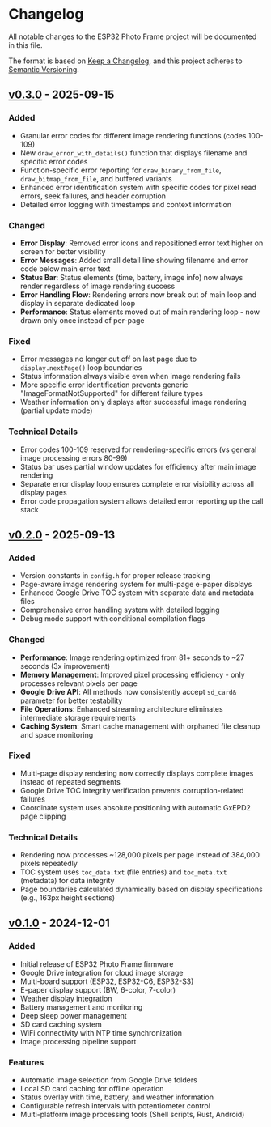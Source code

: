 # Changelog

All notable changes to the ESP32 Photo Frame project will be documented in this file.

The format is based on [Keep a Changelog](https://keepachangelog.com/en/1.0.0/),
and this project adheres to [Semantic Versioning](https://semver.org/spec/v2.0.0.html).

## [v0.3.0] - 2025-09-15

### Added
- Granular error codes for different image rendering functions (codes 100-109)
- New `draw_error_with_details()` function that displays filename and specific error codes
- Function-specific error reporting for `draw_binary_from_file`, `draw_bitmap_from_file`, and buffered variants
- Enhanced error identification system with specific codes for pixel read errors, seek failures, and header corruption
- Detailed error logging with timestamps and context information

### Changed
- **Error Display**: Removed error icons and repositioned error text higher on screen for better visibility
- **Error Messages**: Added small detail line showing filename and error code below main error text
- **Status Bar**: Status elements (time, battery, image info) now always render regardless of image rendering success
- **Error Handling Flow**: Rendering errors now break out of main loop and display in separate dedicated loop
- **Performance**: Status elements moved out of main rendering loop - now drawn only once instead of per-page

### Fixed
- Error messages no longer cut off on last page due to `display.nextPage()` loop boundaries
- Status information always visible even when image rendering fails
- More specific error identification prevents generic "ImageFormatNotSupported" for different failure types
- Weather information only displays after successful image rendering (partial update mode)

### Technical Details
- Error codes 100-109 reserved for rendering-specific errors (vs general image processing errors 80-99)
- Status bar uses partial window updates for efficiency after main image rendering
- Separate error display loop ensures complete error visibility across all display pages
- Error code propagation system allows detailed error reporting up the call stack

## [v0.2.0] - 2025-09-13

### Added
- Version constants in `config.h` for proper release tracking
- Page-aware image rendering system for multi-page e-paper displays
- Enhanced Google Drive TOC system with separate data and metadata files
- Comprehensive error handling system with detailed logging
- Debug mode support with conditional compilation flags

### Changed
- **Performance**: Image rendering optimized from 81+ seconds to ~27 seconds (3x improvement)
- **Memory Management**: Improved pixel processing efficiency - only processes relevant pixels per page
- **Google Drive API**: All methods now consistently accept `sd_card&` parameter for better testability
- **File Operations**: Enhanced streaming architecture eliminates intermediate storage requirements
- **Caching System**: Smart cache management with orphaned file cleanup and space monitoring

### Fixed
- Multi-page display rendering now correctly displays complete images instead of repeated segments
- Google Drive TOC integrity verification prevents corruption-related failures
- Coordinate system uses absolute positioning with automatic GxEPD2 page clipping

### Technical Details
- Rendering now processes ~128,000 pixels per page instead of 384,000 pixels repeatedly
- TOC system uses `toc_data.txt` (file entries) and `toc_meta.txt` (metadata) for data integrity
- Page boundaries calculated dynamically based on display specifications (e.g., 163px height sections)

## [v0.1.0] - 2024-12-01

### Added
- Initial release of ESP32 Photo Frame firmware
- Google Drive integration for cloud image storage
- Multi-board support (ESP32, ESP32-C6, ESP32-S3)
- E-paper display support (BW, 6-color, 7-color)
- Weather display integration
- Battery management and monitoring
- Deep sleep power management
- SD card caching system
- WiFi connectivity with NTP time synchronization
- Image processing pipeline support

### Features
- Automatic image selection from Google Drive folders
- Local SD card caching for offline operation
- Status overlay with time, battery, and weather information
- Configurable refresh intervals with potentiometer control
- Multi-platform image processing tools (Shell scripts, Rust, Android)

[v0.3.0]: https://github.com/sephiroth74/arduino/compare/v0.2.0...v0.3.0
[v0.2.0]: https://github.com/sephiroth74/arduino/compare/v0.1.0...v0.2.0
[v0.1.0]: https://github.com/sephiroth74/arduino/releases/tag/v0.1.0